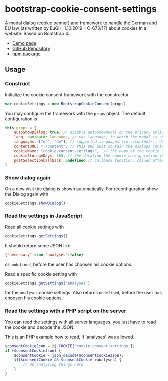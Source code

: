 # bootstrap-cookie-consent-settings

A modal dialog (cookie banner) and framework to handle the German and EU law (as written by EuGH, 1.10.2019 – C-673/17) 
about cookies in a website. Based on Bootstrap 4.

- [Demo page](https://shaack.com/projekte/bootstrap-cookie-consent-settings)
- [GitHub Repository](https://github.com/shaack/bootstrap-cookie-consent-settings)
- [npm package](https://www.npmjs.com/package/bootstrap-cookie-consent-settings)

## Usage

### Construct

Initialize the cookie consent framework with the constructor

```js
var cookieSettings = new BootstrapCookieConsent(props)
```

You may configure the framework with the `props` object. The default
configuration is

```js
this.props = {
    autoShowDialog: true, // disable autoShowModal on the privacy policy and legal notice pages, to make these pages readable
    lang: navigator.language, // the language, in which the modal is shown
    languages: ["en", "de"], // supported languages (in ./content/), defaults to first in array
    contentURL: "./content", // this URL must contain the dialogs content in the needed languages
    cookieName: "cookie-consent-settings",  // the name of the cookie in which the configuration is stored as JSON
    cookieStorageDays: 365, // the duration the cookie configuration is stored on the client
    postSelectionCallback: undefined // callback function, called after the user has made his selection
}
```

### Show dialog again

On a new visit the dialog is shown automatically. 
For reconfiguration show the Dialog again with 

```js
cookieSettings.showDialog()
```

### Read the settings in JavaScript

Read all cookie settings with 

```js 
cookieSettings.getSettings()
```
It should return some JSON like

```json
{"necessary":true,"analyses":false}
```
or 
`undefined`, before the user has choosen his cookie options.

Read a specific cookie setting with

```js
cookieSettings.getSettings('analyses')
```
for the `analyses` cookie settings. Also returns `undefined`, before the user has choosen 
his cookie options.

### Read the settings with a PHP script on the server

You can read the settings with all server languages, you just have to read the cookie and decode the JSON.

This is an PHP example how to read, if 'analyses' was allowed. 

```PHP
$consentCookieJson = @$_COOKIE['cookie-consent-settings'];
if ($consentCookieJson) {
    $consentCookie = json_decode($consentCookieJson);
    if($consentCookie && $consentCookie->analyses) {
        // do analysing things here
    }
}
```

